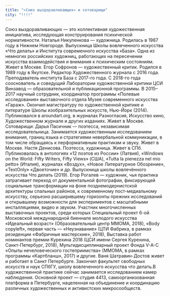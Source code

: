 ```yaml
---
title: "«Союз выздоравливающих» и сотоварищи"
city: "!!!!"
---
```


Союз выздоравливающих — это коллективная художественная инициатива,
исследующая конструирования психической нормативности. 
Наталья Никуленкова — художница. Родилась в 1987 году в Нижнем Новгороде. Выпускница Школы вовлеченного искусства «Что делать» и Института современного искусства «База». Одна из немногих российских художниц, работающих на пересечении искусства взаимодействия и внимания к психическим состояниям. Живет в Москве.
Егор Софронов — художественный критик. Родился в 1989 году в Якутске. Редактор
Художественного журнала с 2016 года. Преподаватель института База с 2017-го года. C 2018-го года сооснователь и соведущий Лаборатории художественной критики ЦСИ
Винзавод — образовательной и публикационной программы. В 2015–2017 научный
сотрудник, координатор программы «Полевые исследования» выставочного отдела Музея современного искусства «Гараж». Окончил магистратуру по художественной критике и литературе Школы изобразительных искусств, Нью-Йорк (2014). Публиковался в aroundart.org, в журналах Разногласия, Искусство кино, Художественном журнале и других изданиях. Живет в Москве.
Cотоварищи:
Дарья Пасичник — поэтесса, независимая исследовательница.
Занимается художественным исследованием внимания, границ языка и стратегиями невербальной коммуникации, в том числе обращаясь к перформативным практикам и звуку. Живет в Москве. 
Настя Денисова. Поэтесса, художница. Живет в СПб. Публиковалась в антологиях «12 поэтов из России» (Латвия), «Windows on the World: Fifty Writers, Fifty Views» (США), «Tutta la pienezza nel mio petto» (Италия), журналах «Воздух», «Новое Литературное Обозрение», «TextOnly»  «Двоеточие» и др. Выпускница школы вовлечённого искусства Что делать (2019).
Егор Рогалев — художник, чья практика затрагивает переход от документальной фотографии, фиксирующей социальные трансформации на фоне позднемодернистской архитектуры спальных районов, к современному пост-медиальному искусству, серьезно расширившему горизонты прежних исследований и открывшему возможности для экспериментов с масштабными инсталляциями, видео и звуком. Участник многочисленных выставочных проектов, среди которых Специальный проект 6-ой Московской международной биеннале молодого искусства «Идеальный возраст» (Образовательный центр ММОМА, 2018), «Body copyleft», первая часть — «Неузнавание» (ЦТИ Фабрика, в рамках резиденции «Фабричные мастерские», 2018), Выставка работ номинантов премии Курехина 2018 (ЦСИ имени Сергея Курехина, Санкт-Петербург, 2018), Мультидисциплинарный проект Фонда V-A-C «Опыты нечеловеческого гостеприимства» (ММОМА, в рамках программы «Картбланш», 2017) и другие.
Ваня Шатравин-Достов живет и работает в Санкт Петербурге.
Закончил факультет свободных искусств и наук СПбГУ, школу вовлеченного искусства что делать.В художественной практике сейчас занимается исследованием камер наблюдения.
Основной проект — студия 4413, самоорганизованная платформа в Петербурге, нацеленная на объединение и координацию различных художественных и активистских микросообществ.
